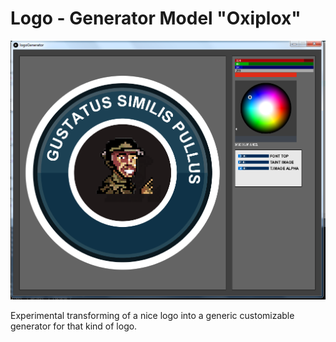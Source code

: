 # Logo - Generator Model "Oxiplox"

<img src="https://github.com/dasparadoxon/logoGeneratorModelOxiplox/blob/master/documentation/screenshots/logoGenerator8.jpg">

Experimental transforming of a nice logo into a generic customizable generator for that kind of logo.
